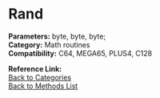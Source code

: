 # Rand

**Parameters:** byte, byte, byte;  
**Category:** Math routines  
**Compatibility:** C64, MEGA65, PLUS4, C128  

**Reference Link:**  
[Back to Categories](../categories/math_routines.md)  
[Back to Methods List](../../SUMMARY.md)
